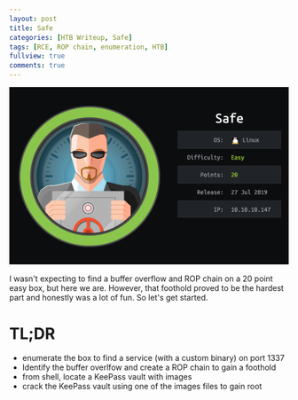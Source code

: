 ```yaml
---
layout: post
title: Safe
categories: [HTB Writeup, Safe]
tags: [RCE, ROP chain, enumeration, HTB]
fullview: true
comments: true
---
```


![Safe info card](../images/safe_card.png)

I wasn't expecting to find a buffer overflow and ROP chain on a 20 point easy box, but here we are. However, that foothold proved to be the hardest part and honestly was a lot of fun. So let's get started.

# TL;DR

* enumerate the box to find a service (with a custom binary) on port 1337
* Identify the buffer overlfow and create a ROP chain to gain a foothold
* from shell, locate a KeePass vault with images
* crack the KeePass vault using one of the images files to gain root

